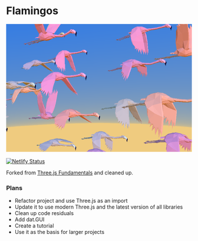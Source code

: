 # Flamingos

![Flamingos screenshot](/screenshots/screenshot.png)

[![Netlify Status](https://api.netlify.com/api/v1/badges/4eef9325-8abf-4f75-944d-06026e1fdbcb/deploy-status)](https://app.netlify.com/sites/flamingos/deploys)

Forked from [Three.js Fundamentals](https://github.com/gfxfundamentals/threejsfundamentals) and cleaned up.

### Plans
* Refactor project and use Three.js as an import
* Update it to use modern Three.js and the latest version of all libraries
* Clean up code residuals
* Add dat.GUI
* Create a tutorial
* Use it as the basis for larger projects

